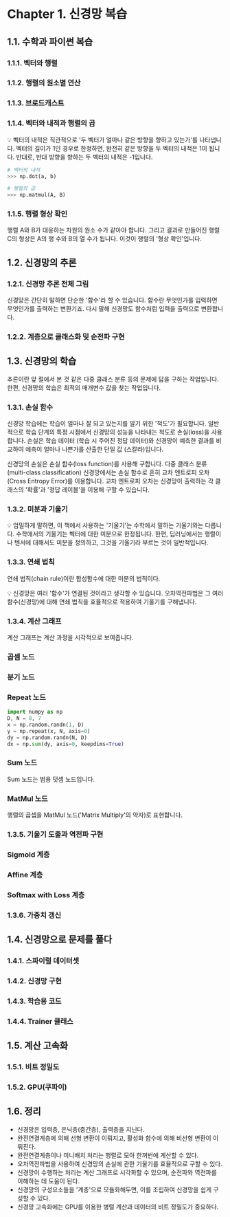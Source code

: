 # Chapter 1. 신경망 복습

## 1.1. 수학과 파이썬 복습

### 1.1.1. 벡터와 행렬

### 1.1.2. 행렬의 원소별 연산

### 1.1.3. 브로드캐스트

### 1.1.4. 벡터와 내적과 행렬의 곱

:bulb: 벡터의 내적은 직관적으로 '두 벡터가 얼마나 같은 방향을 향하고 있는가'를 나타냅니다. 벡터의 길이가 1인 경우로 한정하면, 완전히 같은 방향을 두 벡터의 내적은 1이 됩니다. 반대로, 반대 방향을 향하는 두 벡터의 내적은 -1입니다.

```Python
# 벡터의 내적
>>> np.dot(a, b)

# 행렬의 곱
>>> np.matmul(A, B)
```

### 1.1.5. 행렬 형상 확인

행렬 A와 B가 대응하는 차원의 원소 수가 같아야 합니다. 그리고 결과로 만들어진 행렬 C의 형상은 A의 행 수와 B의 열 수가 됩니다. 이것이 행렬의 '형상 확인'입니다.

## 1.2. 신경망의 추론

### 1.2.1. 신경망 추론 전체 그림

신경망은 간단히 말하면 단순한 '함수'라 할 수 있습니다. 함수란 무엇인가를 입력하면 무엇인가를 출력하는 변환기죠. 다시 말해 신경망도 함수처럼 입력을 출력으로 변환합니다.

### 1.2.2. 계층으로 클래스화 및 순전파 구현

## 1.3. 신경망의 학습

추론이란 앞 절에서 본 것 같은 다중 클래스 분류 등의 문제에 답을 구하는 작업입니다. 한편, 신경망의 학습은 최적의 매개변수 값을 찾는 작업입니다.

### 1.3.1. 손실 함수

신경망 학습에는 학습이 얼마나 잘 되고 있는지를 알기 위한 '척도'가 필요합니다. 일반적으로 학습 단계의 특정 시점에서 신경망의 성능을 나타내는 척도로 손실(loss)을 사용합니다. 손실은 학습 데이터 (학습 시 주어진 정답 데이터)와 신경망이 예측한 결과를 비교하여 예측이 얼마나 나쁜가를 산출한 단일 값 (스칼라)입니다.

신경망의 손실은 손실 함수(loss function)를 사용해 구합니다. 다중 클래스 분류(multi-class classification) 신경망에서는 손실 함수로 흔히 교차 엔트로피 오차(Cross Entropy Error)를 이용합니다. 교차 엔트로피 오차는 신경망이 출력하는 각 클래스의 '확률'과 '정답 레이블'을 이용해 구할 수 있습니다.

### 1.3.2. 미분과 기울기

:bulb: 엄밀하게 말하면, 이 책에서 사용하는 '기울기'는 수학에서 말하는 기울기와는 다릅니다. 수학에서의 기울기는 벡터에 대한 미분으로 한정됩니다. 한편, 딥러닝에서는 행렬이나 텐서에 대해서도 미분을 정의하고, 그것을 기울기라 부르는 것이 일반적입니다.

### 1.3.3. 연쇄 법칙

연쇄 법칙(chain rule)이란 합성함수에 대한 미분의 법칙이다.

:bulb: 신경망은 여러 '함수'가 연결된 것이라고 생각할 수 있습니다. 오차역전파법은 그 여러 함수(신경망)에 대해 연쇄 법칙을 효율적으로 적용하여 기울기를 구해냅니다.

### 1.3.4. 계산 그래프

계산 그래프는 계산 과정을 시각적으로 보여줍니다.

### 곱셈 노드

### 분기 노드

### Repeat 노드

```Python
import numpy as np
D, N = 8, 7
x = np.random.randn(1, D)
y = np.repeat(x, N, axis=0)
dy = np.random.randn(N, D)
dx = np.sum(dy, axis=0, keepdims=True)
```

### Sum 노드

Sum 노드는 범용 덧셈 노드입니다.

### MatMul 노드

행렬의 곱셉을 MatMul 노드('Matrix Multiply'의 약자)로 표현합니다.

### 1.3.5. 기울기 도출과 역전파 구현

### Sigmoid 계층

### Affine 계층

### Softmax with Loss 계층

### 1.3.6. 가중치 갱신

## 1.4. 신경망으로 문제를 풀다

### 1.4.1. 스파이럴 데이터셋

### 1.4.2. 신경망 구현

### 1.4.3. 학습용 코드

### 1.4.4. Trainer 클래스

## 1.5. 계산 고속화

### 1.5.1. 비트 정밀도

### 1.5.2. GPU(쿠파이)

## 1.6. 정리

- 신경망은 입력층, 은닉층(중간층), 출력층을 지닌다.
- 완전연결계층에 의해 선형 변환이 이뤄지고, 활성화 함수에 의해 비선형 변환이 이뤄진다.
- 완전연결계층이나 미니배치 처리는 행렬로 모아 한꺼번에 계산할 수 있다.
- 오차역전파법을 사용하여 신경망의 손실에 관한 기울기를 효율적으로 구할 수 있다.
- 신경망이 수행하는 처리는 계산 그래프로 시각화할 수 있으며, 순전파와 역전파를 이해하는 데 도움이 된다.
- 신경망의 구성요소들을 '계층'으로 모듈화해두면, 이를 조립하여 신경망을 쉽게 구성할 수 있다.
- 신경망 고속화에는 GPU를 이용한 병렬 계산과 데이터의 비트 정밀도가 중요하다.
